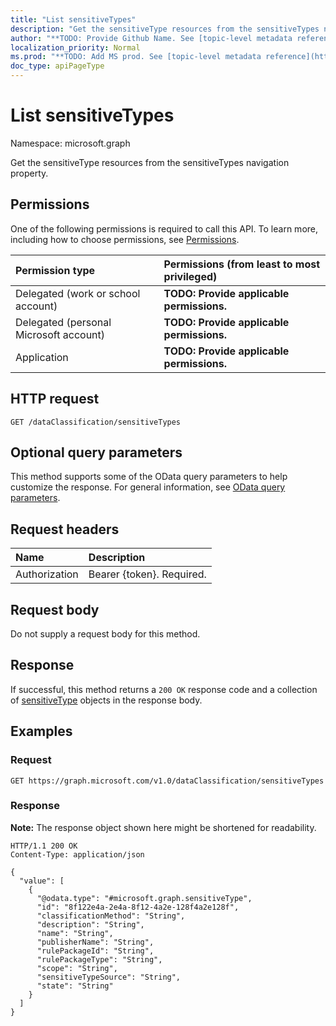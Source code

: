 ```yaml
---
title: "List sensitiveTypes"
description: "Get the sensitiveType resources from the sensitiveTypes navigation property."
author: "**TODO: Provide Github Name. See [topic-level metadata reference](https://msgo.azurewebsites.net/add/document/guidelines/metadata.html#topic-level-metadata)**"
localization_priority: Normal
ms.prod: "**TODO: Add MS prod. See [topic-level metadata reference](https://msgo.azurewebsites.net/add/document/guidelines/metadata.html#topic-level-metadata)**"
doc_type: apiPageType
---
```


# List sensitiveTypes
Namespace: microsoft.graph



Get the sensitiveType resources from the sensitiveTypes navigation property.

## Permissions
One of the following permissions is required to call this API. To learn more, including how to choose permissions, see [Permissions](/graph/permissions-reference).

|Permission type|Permissions (from least to most privileged)|
|:---|:---|
|Delegated (work or school account)|**TODO: Provide applicable permissions.**|
|Delegated (personal Microsoft account)|**TODO: Provide applicable permissions.**|
|Application|**TODO: Provide applicable permissions.**|

## HTTP request

<!-- {
  "blockType": "ignored"
}
-->
``` http
GET /dataClassification/sensitiveTypes
```

## Optional query parameters
This method supports some of the OData query parameters to help customize the response. For general information, see [OData query parameters](/graph/query-parameters).

## Request headers
|Name|Description|
|:---|:---|
|Authorization|Bearer {token}. Required.|

## Request body
Do not supply a request body for this method.

## Response

If successful, this method returns a `200 OK` response code and a collection of [sensitiveType](../resources/sensitivetype.md) objects in the response body.

## Examples

### Request
<!-- {
  "blockType": "request",
  "name": "list_sensitivetype"
}
-->
``` http
GET https://graph.microsoft.com/v1.0/dataClassification/sensitiveTypes
```


### Response
**Note:** The response object shown here might be shortened for readability.
<!-- {
  "blockType": "response",
  "truncated": true,
  "@odata.type": "Collection(microsoft.graph.sensitiveType)"
}
-->
``` http
HTTP/1.1 200 OK
Content-Type: application/json

{
  "value": [
    {
      "@odata.type": "#microsoft.graph.sensitiveType",
      "id": "8f122e4a-2e4a-8f12-4a2e-128f4a2e128f",
      "classificationMethod": "String",
      "description": "String",
      "name": "String",
      "publisherName": "String",
      "rulePackageId": "String",
      "rulePackageType": "String",
      "scope": "String",
      "sensitiveTypeSource": "String",
      "state": "String"
    }
  ]
}
```

